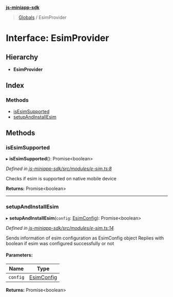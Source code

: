 **[js-miniapp-sdk](../README.md)**

> [Globals](../README.md) / EsimProvider

# Interface: EsimProvider

## Hierarchy

* **EsimProvider**

## Index

### Methods

* [isEsimSupported](esimprovider.md#isesimsupported)
* [setupAndInstallEsim](esimprovider.md#setupandinstallesim)

## Methods

### isEsimSupported

▸ **isEsimSupported**(): Promise\<boolean>

*Defined in [js-miniapp-sdk/src/modules/e-sim.ts:8](https://github.com/rakutentech/js-miniapp/blob/759cace/js-miniapp-sdk/src/modules/e-sim.ts#L8)*

Checks if esim is supported on native mobile device

**Returns:** Promise\<boolean>

___

### setupAndInstallEsim

▸ **setupAndInstallEsim**(`config`: [EsimConfig](esimconfig.md)): Promise\<boolean>

*Defined in [js-miniapp-sdk/src/modules/e-sim.ts:14](https://github.com/rakutentech/js-miniapp/blob/759cace/js-miniapp-sdk/src/modules/e-sim.ts#L14)*

Sends information of esim configuration as EsimConfig object
Replies with boolean if esim was configured successfully or not

#### Parameters:

Name | Type |
------ | ------ |
`config` | [EsimConfig](esimconfig.md) |

**Returns:** Promise\<boolean>
